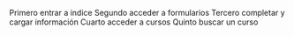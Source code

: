 Primero entrar a indice
Segundo acceder a formularios
Tercero completar y cargar información
Cuarto acceder a cursos
Quinto buscar un curso